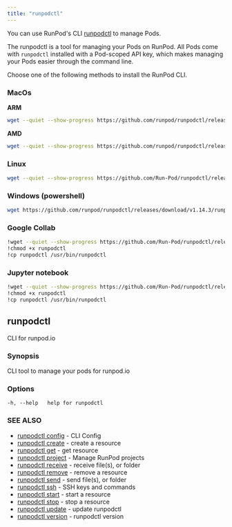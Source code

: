 ```yaml
---
title: "runpodctl"
---
```


You can use RunPod's CLI [runpodctl](https://github.com/runpod/runpodctl) to manage Pods.

The runpodctl is a tool for managing your Pods on RunPod.
All Pods come with `runpodctl` installed with a Pod-scoped API key, which makes managing your Pods easier through the command line.

Choose one of the following methods to install the RunPod CLI.

### MacOs

**ARM**

```bash
wget --quiet --show-progress https://github.com/runpod/runpodctl/releases/download/v1.14.3/runpodctl-darwin-arm64 -O runpodctl && chmod +x runpodctl && sudo mv runpodctl /usr/local/bin/runpodctl
```

**AMD**

```bash
wget --quiet --show-progress https://github.com/runpod/runpodctl/releases/download/v1.14.3/runpodctl-darwin-amd64 -O runpodctl && chmod +x runpodctl && sudo mv runpodctl /usr/local/bin/runpodctl
```

### Linux

```bash
wget --quiet --show-progress https://github.com/Run-Pod/runpodctl/releases/download/v1.14.3/runpodctl-linux-amd64 -O runpodctl && chmod +x runpodctl && sudo cp runpodctl /usr/bin/runpodctl
```

### Windows (powershell)

```bash
wget https://github.com/runpod/runpodctl/releases/download/v1.14.3/runpodctl-win-amd -O runpodctl.exe
```

### Google Collab

```bash
!wget --quiet --show-progress https://github.com/Run-Pod/runpodctl/releases/download/v1.14.3/runpodctl-linux-amd -O runpodctl
!chmod +x runpodctl
!cp runpodctl /usr/bin/runpodctl
```

### Jupyter notebook

```bash
!wget --quiet --show-progress https://github.com/Run-Pod/runpodctl/releases/download/v1.14.3/runpodctl-linux-amd -O runpodctl
!chmod +x runpodctl
!cp runpodctl /usr/bin/runpodctl
```

## runpodctl

CLI for runpod.io

### Synopsis

CLI tool to manage your pods for runpod.io

### Options

```
-h, --help   help for runpodctl
```

### SEE ALSO

- [runpodctl config](runpodctl_config.md) - CLI Config
- [runpodctl create](runpodctl_create.md) - create a resource
- [runpodctl get](runpodctl_get.md) - get resource
- [runpodctl project](runpodctl_project.md) - Manage RunPod projects
- [runpodctl receive](runpodctl_receive.md) - receive file(s), or folder
- [runpodctl remove](runpodctl_remove.md) - remove a resource
- [runpodctl send](runpodctl_send.md) - send file(s), or folder
- [runpodctl ssh](runpodctl_ssh.md) - SSH keys and commands
- [runpodctl start](runpodctl_start.md) - start a resource
- [runpodctl stop](runpodctl_stop.md) - stop a resource
- [runpodctl update](runpodctl_update.md) - update runpodctl
- [runpodctl version](runpodctl_version.md) - runpodctl version
